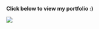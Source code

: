 **Click below to view my portfolio :)**

[<img src="https://alexgokhale.com/preview.png">](https://alexgokhale.com)
